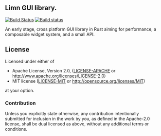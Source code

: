 ## Limn GUI library.

[![Build Status](https://travis-ci.org/christolliday/limn.svg?branch=master)](https://travis-ci.org/christolliday/limn)
[![Build status](https://ci.appveyor.com/api/projects/status/jheej7tmkntqa8d4/branch/master?svg=true)](https://ci.appveyor.com/project/christolliday/limn/branch/master)

An early stage, cross platform GUI library in Rust aiming for performance, a composable widget system, and a small API.

## License

Licensed under either of

 * Apache License, Version 2.0, ([LICENSE-APACHE](LICENSE-APACHE) or http://www.apache.org/licenses/LICENSE-2.0)
 * MIT license ([LICENSE-MIT](LICENSE-MIT) or http://opensource.org/licenses/MIT)

at your option.

### Contribution

Unless you explicitly state otherwise, any contribution intentionally submitted
for inclusion in the work by you, as defined in the Apache-2.0 license, shall be dual licensed as above, without any
additional terms or conditions.
